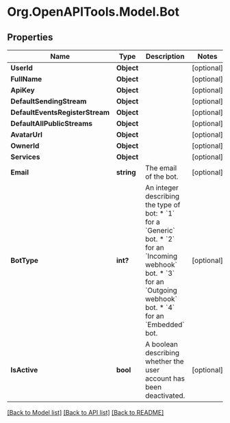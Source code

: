 
# Org.OpenAPITools.Model.Bot

## Properties

Name | Type | Description | Notes
------------ | ------------- | ------------- | -------------
**UserId** | **Object** |  | [optional] 
**FullName** | **Object** |  | [optional] 
**ApiKey** | **Object** |  | [optional] 
**DefaultSendingStream** | **Object** |  | [optional] 
**DefaultEventsRegisterStream** | **Object** |  | [optional] 
**DefaultAllPublicStreams** | **Object** |  | [optional] 
**AvatarUrl** | **Object** |  | [optional] 
**OwnerId** | **Object** |  | [optional] 
**Services** | **Object** |  | [optional] 
**Email** | **string** | The email of the bot.  | [optional] 
**BotType** | **int?** | An integer describing the type of bot: * &#x60;1&#x60; for a &#x60;Generic&#x60; bot. * &#x60;2&#x60; for an &#x60;Incoming webhook&#x60; bot. * &#x60;3&#x60; for an &#x60;Outgoing webhook&#x60; bot. * &#x60;4&#x60; for an &#x60;Embedded&#x60; bot.  | [optional] 
**IsActive** | **bool** | A boolean describing whether the user account has been deactivated.  | [optional] 

[[Back to Model list]](../README.md#documentation-for-models)
[[Back to API list]](../README.md#documentation-for-api-endpoints)
[[Back to README]](../README.md)

